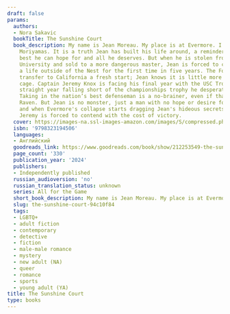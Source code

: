 ```yaml
---
draft: false
params:
  authors:
  - Nora Sakavic
  bookTitle: The Sunshine Court
  book_description: My name is Jean Moreau. My place is at Evermore. I belong to the
    Moriyamas. It is a truth Jean has built his life around, a reminder this is the
    best he can hope for and all he deserves. But when he is stolen from Edgar Allan
    University and sold to a more dangerous master, Jean is forced to contend with
    a life outside of the Nest for the first time in five years. The Foxes call his
    transfer to California a fresh start; Jean knows it is little more than a golden
    cage. Captain Jeremy Knox is facing his final year with the USC Trojans and fifth
    straight year falling short of the championships trophy he desperately craves.
    Taking in the nation’s best defenseman is a no-brainer, even if that man is a
    Raven. But Jean is no monster, just a man with no hope or desire for a future,
    and when Evermore's collapse starts dragging Jean's hideous secrets to light,
    Jeremy is forced to contend with the cost of victory.
  cover: https://images-na.ssl-images-amazon.com/images/S/compressed.photo.goodreads.com/books/1715708397i/212253549.jpg
  isbn: '9798323194506'
  languages:
  - Английский
  goodreads_link: https://www.goodreads.com/book/show/212253549-the-sunshine-court
  page_count: '330'
  publication_year: '2024'
  publishers:
  - Independently published
  russian_audioversion: 'no'
  russian_translation_status: unknown
  series: All for the Game
  short_book_description: My name is Jean Moreau. My place is at Evermore.
  slug: the-sunshine-court-94c10f84
  tags:
  - LGBTQ+
  - adult fiction
  - contemporary
  - detective
  - fiction
  - male-male romance
  - mystery
  - new adult (NA)
  - queer
  - romance
  - sports
  - young adult (YA)
title: The Sunshine Court
type: books
---
```

